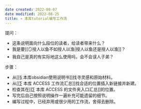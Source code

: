 ```yaml
---
date created: 2022-08-07
date modified: 2022-08-25
title: » 本库tutorial编写工作流
---
```


提问：  

- 这条说明面向什么段位的读者，给读者带来什么？  
- 我是要[[🪞授人以鱼不如授人以渔|授人以鱼还是授人以渔]]？
- 我自己是真的有实际地这么使用吗，会不会误人子弟？

步骤：  

- 从[[§ 本库obsidian使用说明书]]找寻灵感和原始材料。
- 从[[∑ 本库 ACCESS 工作流汇总]]找合适的位置插入新链接并新建。
- 检查其在[[∑ 本库 ACCESS 的文件夹入口汇总]]的位置。
- 写完后自己按照说明操作一遍补充可能遗留的细节。
- 编写过程中，已经弃用或很少用的工作流，舍得去删除。
